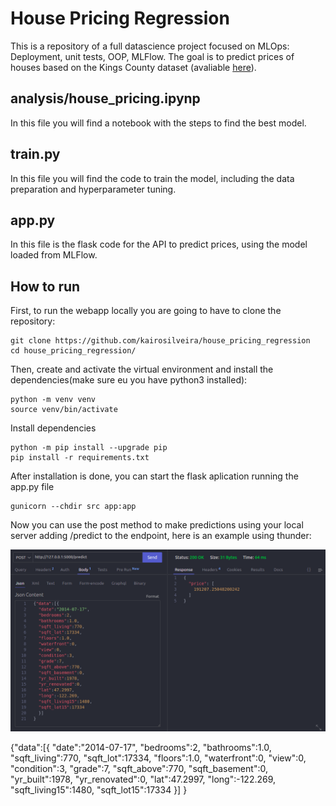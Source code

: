 # House Pricing Regression

This is a repository of a full datascience project focused on MLOps: Deployment, unit tests, OOP, MLFlow. The goal is to predict prices of houses based on the Kings County dataset (avaliable [here]).

 

## analysis/house_pricing.ipynp
In this file you will find a notebook with the steps to find the best model.

## train.py
In this file you will find the code to train the model, including the data preparation and hyperparameter tuning.

## app.py
In this file is the flask code for the API to predict prices, using the model loaded from MLFlow.

## How to run
First, to run the webapp locally you are going to have to clone the repository:

    git clone https://github.com/kairosilveira/house_pricing_regression
    cd house_pricing_regression/

Then, create and activate the virtual environment and install the dependencies(make sure eu you have python3 installed):

    python -m venv venv
    source venv/bin/activate 

Install dependencies

    python -m pip install --upgrade pip
    pip install -r requirements.txt


After installation is done, you can start the flask aplication running the app.py file

    gunicorn --chdir src app:app

Now you can use the post method to make predictions using your local server adding /predict to the endpoint, here is an example using thunder:

![alt text](tests/API_test_thunder.png)




{"data":[{
  "date":"2014-07-17",
  "bedrooms":2,
  "bathrooms":1.0,
  "sqft_living":770,
  "sqft_lot":17334,
  "floors":1.0,
  "waterfront":0,
  "view":0,
  "condition":3,
  "grade":7,
  "sqft_above":770,
  "sqft_basement":0,
  "yr_built":1978,
  "yr_renovated":0,
  "lat":47.2997,
  "long":-122.269,
  "sqft_living15":1480,
  "sqft_lot15":17334
  }]
}




[here]: https://www.kaggle.com/harlfoxem/housesalesprediction